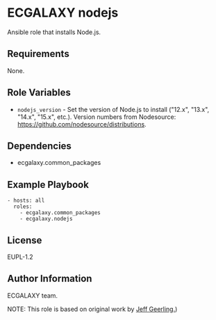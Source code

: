 ECGALAXY nodejs
=======================

Ansible role that installs Node.js.

Requirements
------------

None.

Role Variables
--------------


- `nodejs_version` - Set the version of Node.js to install ("12.x", "13.x", "14.x", "15.x", etc.). Version numbers from Nodesource: https://github.com/nodesource/distributions.

Dependencies
------------

- ecgalaxy.common_packages

Example Playbook
----------------

    - hosts: all
      roles:
        - ecgalaxy.common_packages
        - ecgalaxy.nodejs

License
-------

EUPL-1.2

Author Information
------------------

ECGALAXY team.



NOTE: This role is based on original work by [Jeff Geerling.](https://github.com/geerlingguy/ansible-role-nodejs.))

